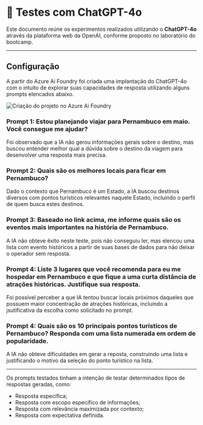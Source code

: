 # 📄 Testes com ChatGPT-4o

Este documento reúne os experimentos realizados utilizando o **ChatGPT-4o** através da plataforma web da OpenAI, conforme proposto no laboratório do bootcamp.

---

## Configuração

A partir do Azure Ai Foundry foi criada uma implantação do ChatGPT-4o com o intuito de explorar suas capacidades de resposta utilizando alguns prompts elencados abaixo.

![Criação do projeto no Azure Ai Foundry](....images/explorando-chatgpt-4o/criacao.png)



### Prompt 1: Estou planejando viajar para Pernambuco em maio. Você consegue me ajudar?

Foi observado que a IA não gerou informações gerais sobre o destino, mas buscou entender melhor qual a dúvida sobre o destino da viagem para desenvolver uma resposta mais precisa.

### Prompt 2: Quais são os melhores locais para ficar em Pernambuco?

Dado o contexto que Pernambuco é um Estado, a IA buscou destinos diversos com pontos turísticos relevantes naquele Estado, incluindo o perfil de quem busca estes destinos.

### Prompt 3: Baseado no link acima, me informe quais são os eventos mais importantes na história de Pernambuco.

A IA não obteve êxito neste teste, pois não conseguiu ler, mas elencou uma lista com evento históricos a partir de suas bases de dados para não deixar o operador sem resposta.

### Prompt 4: Liste 3 lugares que você recomenda para eu me hospedar em Pernambuco e que fique a uma curta distância de atrações históricas. Justifique sua resposta.

Foi possível perceber a que IA tentou buscar locais próximos daqueles que possuem maior concentração de atrações históricas, incluindo a jsutificativa da escolha como solicitado no prompt.

### Prompt 4: Quais são os 10 principais pontos turísticos de Pernambuco? Responda com uma lista numerada em ordem de popularidade.

A IA não obteve dificuldades em gerar a reposta, construindo uma lista e justificando o motivo da seleção do ponto turístico na lista.

---

Os prompts testados tinham a intenção de testar determinados tipos de respostas geradas, como:
- Resposta específica;
- Resposta com escopo específico de informações;
- Resposta com relevância maximizada por contexto;
- Resposta com expectativa definida.
